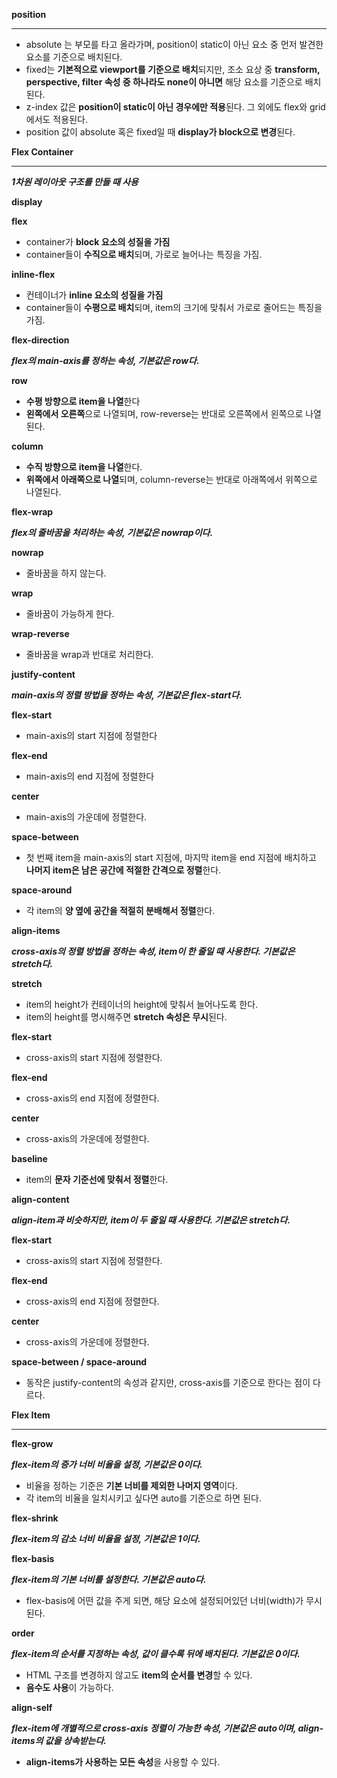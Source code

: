 

**position**

-----
- absolute 는 부모를 타고 올라가며, position이 static이 아닌 요소 중 먼저 발견한 요소를 기준으로 배치된다.
- fixed는 **기본적으로 viewport를 기준으로 배치**되지만, 조소 요상 중 **transform, perspective, filter 속성 중 하나라도 none이 아니면** 해당 요소를 기준으로 배치된다.
- z-index 값은 **position이 static이 아닌 경우에만 적용**된다. 그 외에도 flex와 grid에서도 적용된다.
- position 값이 absolute 혹은 fixed일 때 **display가 block으로 변경**된다.




**Flex Container**

-----
***1차원 레이아웃 구조를 만들 때 사용***

**display**

**flex**

- container가 **block 요소의 성질을 가짐**
- container들이 **수직으로 배치**되며, 가로로 늘어나는 특징을 가짐.

**inline-flex**

- 컨테이너가 **inline 요소의 성질을 가짐**
- container들이 **수평으로 배치**되며, item의 크기에 맞춰서 가로로 줄어드는 특징을 가짐.

**flex-direction**

***flex의 main-axis를 정하는 속성, 기본값은 row다.***

**row**

- **수평 방향으로 item을 나열**한다
- **왼쪽에서 오른쪽**으로 나열되며, row-reverse는 반대로 오른쪽에서 왼쪽으로 나열된다.

**column**

- **수직 방향으로 item을 나열**한다.
- **위쪽에서 아래쪽으로 나열**되며, column-reverse는 반대로 아래쪽에서 위쪽으로 나열된다.




**flex-wrap**

***flex의 줄바꿈을 처리하는 속성, 기본값은 nowrap이다.***

**nowrap**

- 줄바꿈을 하지 않는다.

**wrap**

- 줄바꿈이 가능하게 한다.

**wrap-reverse**

- 줄바꿈을 wrap과 반대로 처리한다.




**justify-content**

***main-axis의 정렬 방법을 정하는 속성, 기본값은 flex-start다.***

**flex-start**

- main-axis의 start 지점에 정렬한다

**flex-end**

- main-axis의 end 지점에 정렬한다

**center**

- main-axis의 가운데에 정렬한다.

**space-between**

- 첫 번째 item을 main-axis의 start 지점에, 마지막 item을 end 지점에 배치하고 **나머지 item은 남은 공간에 적절한 간격으로 정렬**한다.

**space-around**

- 각 item의 **양 옆에 공간을 적절히 분배해서 정렬**한다.




**align-items**

***cross-axis의 정렬 방법을 정하는 속성, item이 한 줄일 때 사용한다. 기본값은 stretch다.***

**stretch**

- item의 height가 컨테이너의 height에 맞춰서 늘어나도록 한다.
- item의 height를 명시해주면 **stretch 속성은 무시**된다.

**flex-start**

- cross-axis의 start 지점에 정렬한다.

**flex-end**

- cross-axis의 end 지점에 정렬한다.

**center**

- cross-axis의 가운데에 정렬한다.

**baseline**

- item의 **문자 기준선에 맞춰서 정렬**한다.




**align-content**

***align-item과 비슷하지만, item이 두 줄일 때 사용한다. 기본값은 stretch다.***

**flex-start**

- cross-axis의 start 지점에 정렬한다.

**flex-end**

- cross-axis의 end 지점에 정렬한다.

**center**

- cross-axis의 가운데에 정렬한다.

**space-between / space-around**

- 동작은 justify-content의 속성과 같지만, cross-axis를 기준으로 한다는 점이 다르다.




**Flex Item**

-----
**flex-grow**

***flex-item의 증가 너비 비율을 설정, 기본값은 0이다.***

- 비율을 정하는 기준은 **기본 너비를 제외한 나머지 영역**이다.
- 각 item의 비율을 일치시키고 싶다면 auto를 기준으로 하면 된다.




**flex-shrink**

***flex-item의 감소 너비 비율을 설정, 기본값은 1이다.***




**flex-basis**

***flex-item의 기본 너비를 설정한다. 기본값은 auto다.***

- flex-basis에 어떤 값을 주게 되면, 해당 요소에 설정되어있던 너비(width)가 무시된다.




**order**

***flex-item의 순서를 지정하는 속성, 값이 클수록 뒤에 배치된다. 기본값은 0이다.***

- HTML 구조를 변경하지 않고도 **item의 순서를 변경**할 수 있다.
- **음수도 사용**이 가능하다.




**align-self**

***flex-item에 개별적으로 cross-axis 정렬이 가능한 속성, 기본값은 auto이며, align-items의 값을 상속받는다.***

- **align-items가 사용하는 모든 속성**을 사용할 수 있다.